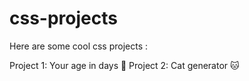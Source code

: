 # css-projects

Here are some cool css projects :

Project 1: Your age in days 🧑
Project 2: Cat generator 🐱
